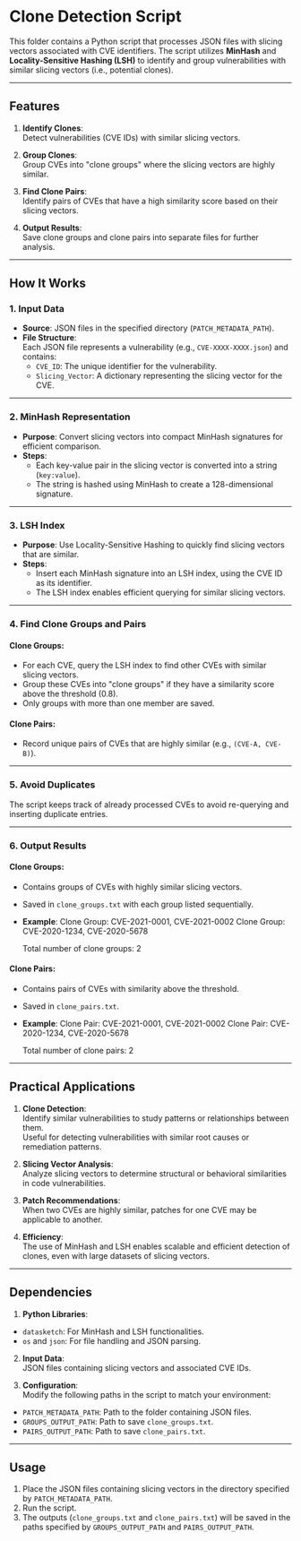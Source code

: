# Clone Detection Script

This folder contains a Python script that processes JSON files with slicing vectors associated with CVE identifiers. The script utilizes **MinHash** and **Locality-Sensitive Hashing (LSH)** to identify and group vulnerabilities with similar slicing vectors (i.e., potential clones). 

---

## Features

1. **Identify Clones**:  
   Detect vulnerabilities (CVE IDs) with similar slicing vectors.
   
2. **Group Clones**:  
   Group CVEs into "clone groups" where the slicing vectors are highly similar.
   
3. **Find Clone Pairs**:  
   Identify pairs of CVEs that have a high similarity score based on their slicing vectors.
   
4. **Output Results**:  
   Save clone groups and clone pairs into separate files for further analysis.

---

## How It Works

### 1. Input Data
- **Source**: JSON files in the specified directory (`PATCH_METADATA_PATH`).
- **File Structure**:  
  Each JSON file represents a vulnerability (e.g., `CVE-XXXX-XXXX.json`) and contains:
  - `CVE_ID`: The unique identifier for the vulnerability.
  - `Slicing_Vector`: A dictionary representing the slicing vector for the CVE.

---

### 2. MinHash Representation
- **Purpose**: Convert slicing vectors into compact MinHash signatures for efficient comparison.  
- **Steps**:
  - Each key-value pair in the slicing vector is converted into a string (`key:value`).
  - The string is hashed using MinHash to create a 128-dimensional signature.

---

### 3. LSH Index
- **Purpose**: Use Locality-Sensitive Hashing to quickly find slicing vectors that are similar.  
- **Steps**:
  - Insert each MinHash signature into an LSH index, using the CVE ID as its identifier.
  - The LSH index enables efficient querying for similar slicing vectors.

---

### 4. Find Clone Groups and Pairs
#### Clone Groups:
- For each CVE, query the LSH index to find other CVEs with similar slicing vectors.
- Group these CVEs into "clone groups" if they have a similarity score above the threshold (0.8).
- Only groups with more than one member are saved.

#### Clone Pairs:
- Record unique pairs of CVEs that are highly similar (e.g., `(CVE-A, CVE-B)`).

---

### 5. Avoid Duplicates
The script keeps track of already processed CVEs to avoid re-querying and inserting duplicate entries.

---

### 6. Output Results
#### **Clone Groups**:
- Contains groups of CVEs with highly similar slicing vectors.
- Saved in `clone_groups.txt` with each group listed sequentially.  
- **Example**:
  Clone Group: CVE-2021-0001, CVE-2021-0002
  Clone Group: CVE-2020-1234, CVE-2020-5678

  Total number of clone groups: 2


#### **Clone Pairs**:
- Contains pairs of CVEs with similarity above the threshold.
- Saved in `clone_pairs.txt`.  
- **Example**:
  Clone Pair: CVE-2021-0001, CVE-2021-0002
  Clone Pair: CVE-2020-1234, CVE-2020-5678

  Total number of clone pairs: 2


---

## Practical Applications

1. **Clone Detection**:  
 Identify similar vulnerabilities to study patterns or relationships between them.  
 Useful for detecting vulnerabilities with similar root causes or remediation patterns.

2. **Slicing Vector Analysis**:  
 Analyze slicing vectors to determine structural or behavioral similarities in code vulnerabilities.

3. **Patch Recommendations**:  
 When two CVEs are highly similar, patches for one CVE may be applicable to another.

4. **Efficiency**:  
 The use of MinHash and LSH enables scalable and efficient detection of clones, even with large datasets of slicing vectors.

---

## Dependencies

1. **Python Libraries**:
 - `datasketch`: For MinHash and LSH functionalities.
 - `os` and `json`: For file handling and JSON parsing.

2. **Input Data**:  
 JSON files containing slicing vectors and associated CVE IDs.

3. **Configuration**:  
 Modify the following paths in the script to match your environment:
 - `PATCH_METADATA_PATH`: Path to the folder containing JSON files.
 - `GROUPS_OUTPUT_PATH`: Path to save `clone_groups.txt`.
 - `PAIRS_OUTPUT_PATH`: Path to save `clone_pairs.txt`.

---

## Usage

1. Place the JSON files containing slicing vectors in the directory specified by `PATCH_METADATA_PATH`.
2. Run the script.
3. The outputs (`clone_groups.txt` and `clone_pairs.txt`) will be saved in the paths specified by `GROUPS_OUTPUT_PATH` and `PAIRS_OUTPUT_PATH`.


